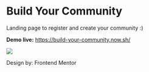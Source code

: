 # Build Your Community
Landing page to register and create your community :)


<b>Demo live:</b> <a href="https://build-your-community.now.sh/">https://build-your-community.now.sh/</a>

<img src="https://trello-attachments.s3.amazonaws.com/590fa7f5a8ab015d0cf88052/590fa896d2d25e50583de620/614b4b7c713af81caf6b9ee7d430b828/Deepin_Screenshot_selecionar_%C3%A1rea_20200510200508.png" >


Design by: Frontend Mentor
